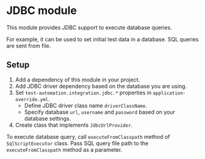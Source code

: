 # JDBC module

This module provides JDBC support to execute database queries.

For example, it can be used to set initial test data in a database. SQL queries are sent from file.

## Setup

1. Add a dependency of this module in your project.
2. Add JDBC driver dependency based on the database you are using.
3. Set `test-automation.integration.jdbc.*` properties in `application-override.yml`.
   * Define JDBC driver class name `driverClassName`.
   * Specify database `url`, `username` and `password` based on your database settings.
4. Create class that implements `JdbcUrlProvider`.

To execute database query, call `executeFromClasspath` method of `SqlScriptExecutor` class.
Pass SQL query file path to the `executeFromClasspath` method as a parameter.